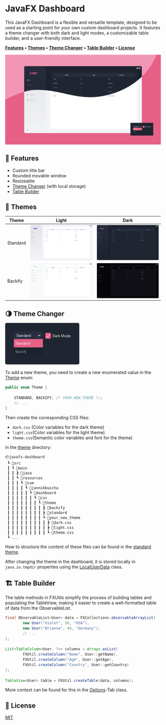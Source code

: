 # JavaFX Dashboard

This JavaFX Dashboard is a flexible and versatile template, designed to be used as a starting point for your own custom dashboard projects. It features a theme changer with both dark and light modes, a customizable table builder, and a user-friendly interface.

**[Features](#-features) • [Themes](#-themes) • [Theme Changer](#-theme-changer) • [Table Builder](#-table-builder) • [License](#-license)**

![thumbnail](.github/thumbnail.png)

## 💫 Features

- Custom title bar
- Rounded movable window
- Resizeable
- [Theme Changer](#-theme-changer) (with local storage)
- [Table Builder](#-table-builder)

## 🎨 Themes

| Theme    | Light                                                | Dark                                                    |
|----------|------------------------------------------------------|---------------------------------------------------------|
| Standard | ![standard-light](.github/themes/standard-light.png) | ![json-standard-dark](.github/themes/standard-dark.png) |
| Backify  | ![backify-light](.github/themes/backify-light.png)   | ![backify-dark](.github/themes/backify-dark.png)        |
    
## 🌗 Theme Changer

![theme](.github/theme.png)

To add a new theme, you need to create a new enumerated value in the [Theme](src/main/java/com/jannikbuscha/dashboard/util/Theme.java) enum:

```java
public enum Theme {

    STANDARD, BACKIFY, /* YOUR_NEW_THEME */;
    // ...
}
```

Then create the corresponding CSS files:

- `dark.css` (Color variables for the dark theme)
- `light.css`(Color variables for the light theme)
- `theme.css`(Semantic color variables and font for the theme)

in the [theme](src/main/resources/com/jannikbuscha/dashboard/css/theme) directory:

```
📦javafx-dashboard
 ┗ 📂src
 ┃ ┗ 📂main
 ┃ ┃ ┣ 📂java
 ┃ ┃ ┗ 📂resources
 ┃ ┃ ┃ ┗ 📂com
 ┃ ┃ ┃ ┃ ┗ 📂jannikbuscha
 ┃ ┃ ┃ ┃ ┃ ┗ 📂dashboard
 ┃ ┃ ┃ ┃ ┃ ┃ ┗ 📂css
 ┃ ┃ ┃ ┃ ┃ ┃ ┃ ┗ 📂theme
 ┃ ┃ ┃ ┃ ┃ ┃ ┃ ┃ ┣ 📂backify
 ┃ ┃ ┃ ┃ ┃ ┃ ┃ ┃ ┣ 📂standard
 ┃ ┃ ┃ ┃ ┃ ┃ ┃ ┃ ┗ 📂your_new_theme
 ┃ ┃ ┃ ┃ ┃ ┃ ┃ ┃ ┃ ┣ 📜dark.css
 ┃ ┃ ┃ ┃ ┃ ┃ ┃ ┃ ┃ ┣ 📜light.css
 ┃ ┃ ┃ ┃ ┃ ┃ ┃ ┃ ┃ ┗ 📜theme.css
 ┗ ...
```

How to structure the content of these files can be found in the [standard theme](src/main/resources/com/jannikbuscha/dashboard/css/theme/standard).

After changing the theme in the dashboard, it is stored locally in `java.io.tmpdir` properties using the [LocalUserData](src/main/java/com/jannikbuscha/dashboard/user/LocalUserData.java) class.

## 🏗️ Table Builder

The table methods in FXUtils simplify the process of building tables and populating the TableView, making it easier to create a well-formatted table of data from the ObservableList.

```java
final ObservableList<User> data = FXCollections.observableArrayList(
        new User("Violet", 56, "USA"),
        new User("Brianna", 44, "Germany"),
        // ...
);

List<TableColumn<User, ?>> columns = Arrays.asList(
        FXUtil.createColumn("Name", User::getName),
        FXUtil.createColumn("Age", User::getAge),
        FXUtil.createColumn("Country", User::getCountry)
);

TableView<User> table = FXUtil.createTable(data, columns);
```

More context can be found for this in the [Options](src/main/java/com/jannikbuscha/dashboard/tab/Options.java)-Tab class.

## 📝 License

[MIT](LICENSE)